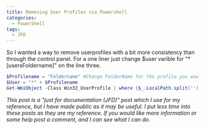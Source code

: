 ```yaml
---
title: Removing User Profiles via Powershell
categories:
  - PowerShell
tags:
  - JFD
---
```


So I wanted a way to remove userprofiles with a bit more consistency than through the control panel. For a one liner just change $user varible for "*[usersFoldername]" on the line three.

```powershell
$Profilename = "Foldername" #Change FolderName for the profile you would like to remove.
$User = "*" + $Profilename
Get-WmiObject -Class Win32_UserProfile | where {$_.LocalPath.split('')[-1] -like $user} | foreach {$_.Delete()}
```

*This post is a "just for documentation (JFD)" post which I use for my reference, but I have made public as it may be useful. I put less time into these posts as they are my reference. If you would like more information or some help post a comment, and I can see what I can do.*

